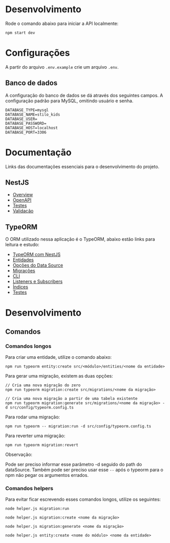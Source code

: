 # Desenvolvimento

Rode o comando abaixo para iniciar a API localmente:

```shell
npm start dev
```

# Configurações

A partir do arquivo `.env.example` crie um arquivo `.env`.

## Banco de dados

A configuração do banco de dados se dá através dos seguintes campos. A configuração padrão para MySQL, omitindo usuário e senha.

```env
DATABASE_TYPE=mysql
DATABASE_NAME=stilo_kids
DATABASE_USER=
DATABASE_PASSWORD=
DATABASE_HOST=localhost
DATABASE_PORT=3306
```

# Documentação

Links das documentações essenciais para o desenvolvimento do projeto.

## NestJS

- <a href="https://docs.nestjs.com/first-steps">Overview</a>
- <a href="https://docs.nestjs.com/openapi/introduction">OpenAPI</a>
- <a href="https://docs.nestjs.com/fundamentals/testing">Testes</a>
- <a href="https://github.com/typestack/class-validator">Validação</a>

## TypeORM

O ORM utilizado nessa aplicação é o TypeORM, abaixo estão links para leitura e estudo:

- <a href="https://docs.nestjs.com/techniques/database">TypeORM com NestJS</a>
- <a href="https://typeorm.io/docs/entity/entities/">Entidades</a>
- <a href="https://typeorm.io/docs/data-source/data-source-options">Opções do Data Source</a>
- <a href="https://typeorm.io/docs/advanced-topics/migrations/">Migrações</a>
- <a href="https://typeorm.io/docs/advanced-topics/using-cli">CLI</a>
- <a href="https://typeorm.io/docs/advanced-topics/listeners-and-subscribers">Listeners e Subscribers</a>
- <a href="https://typeorm.io/docs/advanced-topics/indices">Índices</a>
- <a href="https://docs.nestjs.com/techniques/database#testing">Testes</a>

# Desenvolvimento

## Comandos

### Comandos longos

Para criar uma entidade, utilize o comando abaixo:

```shell
npm run typeorm entity:create src/<módulo>/entities/<nome da entidade>
```

Para gerar uma migração, existem as duas opções:

```shell
// Cria uma nova migração do zero
npm run typeorm migration:create src/migrations/<nome da migração>

// Cria uma nova migração a partir de uma tabela existente
npm run typeorm migration:generate src/migrations/<nome da migração> -d src/config/typeorm.config.ts
```

Para rodar uma migração:

```shell
npm run typeorm -- migration:run -d src/config/typeorm.config.ts
```

Para reverter uma migração:

```shell
npm run typeorm migration:revert
```

Observação:

Pode ser preciso informar esse parâmetro -d seguido do path do dataSource. Também pode ser preciso usar esse `--` após o typeorm para o npm não pegar os argumentos errados.

### Comandos helpers

Para evitar ficar escrevendo esses comandos longos, utilize os seguintes:

```shell
node helper.js migration:run

node helper.js migration:create <nome da migração>

node helper.js migration:generate <nome da migração>

node helper.js entity:create <nome do módulo> <nome da entidade>

```